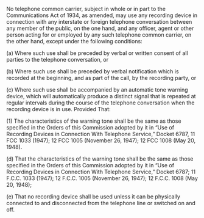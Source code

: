 No telephone common carrier, subject in whole or in part to the Communications Act of 1934, as amended, may use any recording device in connection with any interstate or foreign telephone conversation between any member of the public, on the one hand, and any officer, agent or other person acting for or employed by any such telephone common carrier, on the other hand, except under the following conditions:

(a) Where such use shall be preceded by verbal or written consent of all parties to the telephone conversation, or

(b) Where such use shall be preceded by verbal notification which is recorded at the beginning, and as part of the call, by the recording party, or

(c) Where such use shall be accompanied by an automatic tone warning device, which will automatically produce a distinct signal that is repeated at regular intervals during the course of the telephone conversation when the recording device is in use. Provided That:
                                    

(1) The characteristics of the warning tone shall be the same as those specified in the Orders of this Commission adopted by it in “Use of Recording Devices in Connection With Telephone Service,” Docket 6787, 11 FCC 1033 (1947); 12 FCC 1005 (November 26, 1947); 12 FCC 1008 (May 20, 1948).

(d) That the characteristics of the warning tone shall be the same as those specified in the Orders of this Commission adopted by it in “Use of Recording Devices in Connection With Telephone Service,” Docket 6787; 11 F.C.C. 1033 (1947); 12 F.C.C. 1005 (November 26, 1947); 12 F.C.C. 1008 (May 20, 1948);

(e) That no recording device shall be used unless it can be physically connected to and disconnected from the telephone line or switched on and off.

